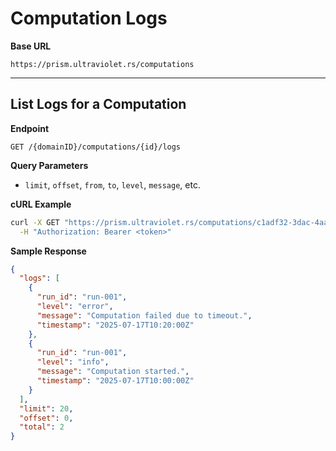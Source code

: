 # Computation Logs

**Base URL**

```
https://prism.ultraviolet.rs/computations
```

---

## List Logs for a Computation

**Endpoint**

```
GET /{domainID}/computations/{id}/logs
```

**Query Parameters**

- `limit`, `offset`, `from`, `to`, `level`, `message`, etc.

**cURL Example**

```bash
curl -X GET "https://prism.ultraviolet.rs/computations/c1adf32-3dac-4aad-bead-ae96fe071239/computations/comp-123/logs?domainID=c1adf32-3dac-4aad-bead-ae96fe071239&limit=20&level=error" \
  -H "Authorization: Bearer <token>"
```

**Sample Response**

```json
{
  "logs": [
    {
      "run_id": "run-001",
      "level": "error",
      "message": "Computation failed due to timeout.",
      "timestamp": "2025-07-17T10:20:00Z"
    },
    {
      "run_id": "run-001",
      "level": "info",
      "message": "Computation started.",
      "timestamp": "2025-07-17T10:00:00Z"
    }
  ],
  "limit": 20,
  "offset": 0,
  "total": 2
}
```
